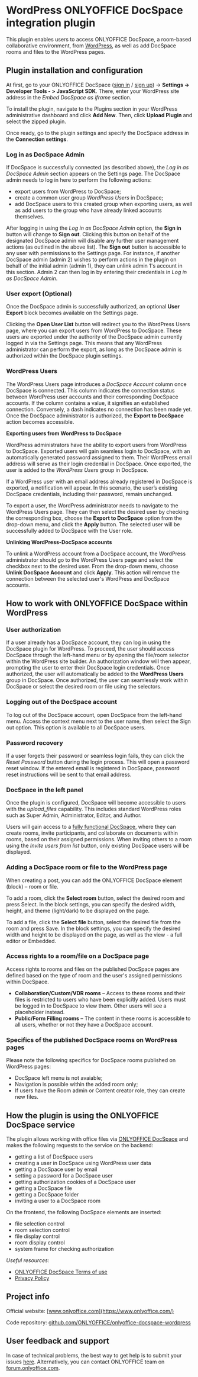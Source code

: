 # WordPress ONLYOFFICE DocSpace integration plugin

This plugin enables users to access ONLYOFFICE DocSpace, a room-based collaborative environment, from [WordPress](https://wordpress.org/), as well as add DocSpace rooms and files to the WordPress pages.  

## Plugin installation and configuration 

At first, go to your ONLYOFFICE DocSpace ([sign in](https://www.onlyoffice.com/docspace-registration.aspx) / [sign up](https://www.onlyoffice.com/docspace-registration.aspx#login)) -> **Settings -> Developer Tools - > JavaScript SDK**. There,  enter your WordPress site address in the *Embed DocSpace as iframe* section.

To install the plugin, navigate to the Plugins section in your WordPress administrative dashboard and click **Add New**. Then, click **Upload Plugin** and select the zipped plugin.

Once ready, go to the plugin settings and specify the DocSpace address in the **Connection settings**. 

### Log in as DocSpace Admin

If DocSpace is successfully connected (as described above), the *Log in as DocSpace Admin* section appears on the Settings page. The DocSpace admin needs to log in here to perform the following actions:

* export users from WordPress to DocSpace;
* create a common user group *WordPress Users* in DocSpace;
* add DocSpace users to this created group when exporting users, as well as add users to the group who have already linked accounts themselves.

After logging in using the *Log in as DocSpace Admin* option, the **Sign in** button will change to **Sign out**. Clicking this button on behalf of the designated DocSpace admin will disable any further user management actions (as outlined in the above list). The **Sign out** button is accessible to any user with permissions to the Settings page. For instance, if another DocSpace admin (admin 2) wishes to perform actions in the plugin on behalf of the initial admin (admin 1), they can unlink admin 1's account in this section. Admin 2 can then log in by entering their credentials in *Log in as DocSpace Admin*.

### User export (Optional)

Once the DocSpace admin is successfully authorized, an optional **User Export** block becomes available on the Settings page.

Clicking the **Open User List** button will redirect you to the WordPress Users page, where you can export users from WordPress to DocSpace. These users are exported under the authority of the DocSpace admin currently logged in via the Settings page. This means that any WordPress administrator can perform the export, as long as the DocSpace admin is authorized within the DocSpace plugin settings.

### WordPress Users

The WordPress Users page introduces a *DocSpace Account* column once DocSpace is connected. This column indicates the connection status between WordPress user accounts and their corresponding DocSpace accounts. If the column contains a value, it signifies an established connection. Conversely, a dash indicates no connection has been made yet. Once the DocSpace administrator is authorized, the **Export to DocSpace** action becomes accessible.

**Exporting users from WordPress to DocSpace**

WordPress administrators have the ability to export users from WordPress to DocSpace. Exported users will gain seamless login to DocSpace, with an automatically generated password assigned to them. Their WordPress email address will serve as their login credential in DocSpace. Once exported, the user is added to the *WordPress Users* group in DocSpace.

If a WordPress user with an email address already registered in DocSpace is exported, a notification will appear. In this scenario, the user’s existing DocSpace credentials, including their password, remain unchanged.

To export a user, the WordPress administrator needs to navigate to the WordPress Users page. They can then select the desired user by checking the corresponding box, choose the **Export to DocSpace** option from the drop-down menu, and click the **Apply** button. The selected user will be successfully added to DocSpace with the User role.

**Unlinking WordPress-DocSpace accounts**

To unlink a WordPress account from a DocSpace account, the WordPress administrator should go to the WordPress Users page and select the checkbox next to the desired user. From the drop-down menu, choose **Unlink DocSpace Account** and click **Apply**. This action will remove the connection between the selected user's WordPress and DocSpace accounts.

## How to work with ONLYOFFICE DocSpace within WordPress

### User authorization

If a user already has a DocSpace account, they can log in using the DocSpace plugin for WordPress. To proceed, the user should access DocSpace through the left-hand menu or by opening the file/room selector within the WordPress site builder. An authorization window will then appear, prompting the user to enter their DocSpace login credentials. Once authorized, the user will automatically be added to the **WordPress Users** group in DocSpace. Once authorized, the user can seamlessly work within DocSpace or select the desired room or file using the selectors.

### Logging out of the DocSpace account

To log out of the DocSpace account, open DocSpace from the left-hand menu. Access the context menu next to the user name, then select the Sign out option. This option is available to all DocSpace users.

### Password recovery

If a user forgets their password or seamless login fails, they can click the *Reset Password* button during the login process. This will open a password reset window. If the entered email is registered in DocSpace, password reset instructions will be sent to that email address.

### DocSpace in the left panel

Once the plugin is configured, DocSpace will become accessible to users with the _upload_files_ capability. This includes standard WordPress roles such as Super Admin, Administrator, Editor, and Author. 

Users will gain access to a [fully functional DocSpace](https://www.onlyoffice.com/docspace.aspx), where they can create rooms, invite participants, and collaborate on documents within rooms, based on their assigned permissions. When inviting others to a room using the *Invite users from list* button, only existing DocSpace users will be displayed.

### Adding a DocSpace room or file to the WordPress page

When creating a post, you can add the ONLYOFFICE DocSpace element (block) – room or file. 

To add a room, click the **Select room** button, select the desired room and press Select. In the block settings, you can specify the desired width, height, and theme (light/dark) to be displayed on the page.

To add a file, click the **Select file** button, select the desired file from the room and press Save. In the block settings, you can specify the desired width and height to be displayed on the page, as well as the view - a full editor or Embedded.

### Access rights to a room/file on a DocSpace page

Access rights to rooms and files on the published DocSpace pages are defined based on the type of room and the user's assigned permissions within DocSpace.

* **Collaboration/Custom/VDR rooms** – Access to these rooms and their files is restricted to users who have been explicitly added. Users must be logged in to DocSpace to view them. Other users will see a placeholder instead.
* **Public/Form Filling rooms** – The content in these rooms is accessible to all users, whether or not they have a DocSpace account.


### Specifics of the published DocSpace rooms on WordPress pages

Please note the following specifics for DocSpace rooms published on WordPress pages:

- DocSpace left menu is not avaiable;
- Navigation is possible within the added room only;
- If users have the Room admin or Content creator role, they can create new files.

## How the plugin is using the ONLYOFFICE DocSpace service

The plugin allows working with office files via [ONLYOFFICE DocSpace](https://www.onlyoffice.com/docspace.aspx) and makes the following requests to the service on the backend:

- getting a list of DocSpace users
- creating a user in DocSpace using WordPress user data
- getting a DocSpace user by email
- setting a password for a DocSpace user
- getting authorization cookies of a DocSpace user 
- getting a DocSpace file
- getting a DocSpace folder
- inviting a user to a DocSpace room

On the frontend, the following DocSpace elements are inserted:

- file selection control
- room selection control
- file display control
- room display control
- system frame for checking authorization 

*Useful resources:* 

- [ONLYOFFICE DocSpace Terms of use](https://onlyo.co/41Y69Rf)
- [Privacy Policy](https://www.onlyoffice.com/Privacy.aspx)

## Project info

Official website: [www.onlyoffice.com](https://www.onlyoffice.com/)

Code repository: [github.com/ONLYOFFICE/onlyoffice-docspace-wordpress](https://github.com/ONLYOFFICE/onlyoffice-docspace-wordpress)

## User feedback and support

In case of technical problems, the best way to get help is to submit your issues [here](https://github.com/ONLYOFFICE/onlyoffice-docspace-wordpress/issues). 
Alternatively, you can contact ONLYOFFICE team on [forum.onlyoffice.com](https://forum.onlyoffice.com/).
